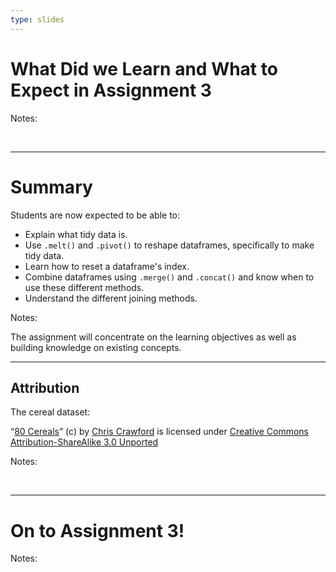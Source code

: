 ```yaml
---
type: slides
---
```


# What Did we Learn and What to Expect in Assignment 3

Notes:

<br>

---

# Summary  

Students are now expected to be able to:

- Explain what tidy data is.
- Use `.melt()` and `.pivot()` to reshape dataframes, specifically to make tidy data.
- Learn how to reset a dataframe's index.
- Combine dataframes using `.merge()` and `.concat()` and know when to use these different methods.
- Understand the different joining methods.


Notes:

The assignment will concentrate on the learning objectives as well as building knowledge on existing concepts. 

---

## Attribution

The cereal dataset:

 “[80 Cereals](https://www.kaggle.com/crawford/80-cereals/)” (c) by [Chris Crawford](https://www.linkedin.com/in/crawforc3/) is licensed
under [Creative Commons Attribution-ShareAlike 3.0 Unported](http://creativecommons.org/licenses/by-sa/3.0/)


Notes: 

<br>

---

# On to Assignment 3!

Notes:

<br>



